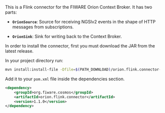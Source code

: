 This is a Flink connector for the FIWARE Orion Context Broker. It has two parts:

-   **`OrionSource`**: Source for receiving NGSIv2 events in the shape of HTTP messages from subscriptions.

-   **`OrionSink`**: Sink for writing back to the Context Broker.

In order to install the connector, first you must download the JAR from the latest release.

In your project directory run:

```bash
mvn install:install-file -Dfile=$(PATH_DOWNLOAD)/orion.flink.connector-1.1.0.jar -DgroupId=org.fiware.cosmos -DartifactId=orion.flink.connector -Dversion=1.1.0 -Dpackaging=jar
```

Add it to your `pom.xml` file inside the dependencies section.

```xml
<dependency>
    <groupId>org.fiware.cosmos</groupId>
    <artifactId>orion.flink.connector</artifactId>
    <version>1.1.0</version>
</dependency>
```
